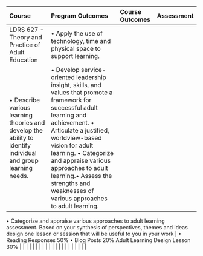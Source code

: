 | Course | Program Outcomes | Course Outcomes | Assessment |
| :--- | :--- | :--- | :--- |
| LDRS 627 - Theory and Practice of Adult Education | •	Apply the use of technology, time and physical space to support learning. 
•	Describe various learning theories and develop the ability to identify individual and group learning needs.  | •	Develop service-oriented leadership insight, skills, and values that promote a framework for successful adult learning and achievement. •	Articulate a justified, worldview-based vision for adult learning. •	Categorize and appraise various approaches to adult learning.•	Assess the strengths and weaknesses of various approaches to adult learning.
•	Categorize and appraise various approaches to adult learning assessment.
Based on your synthesis of perspectives, themes and ideas design one lesson or session that will be useful to you in your work | •	Reading Responses 50% •	Blog Posts 20% Adult Learning Design Lesson 30% |
|  |  |  |  |
|  |  |  |  |
|  |  |  |  |
|  |  |  |  |

#### 

